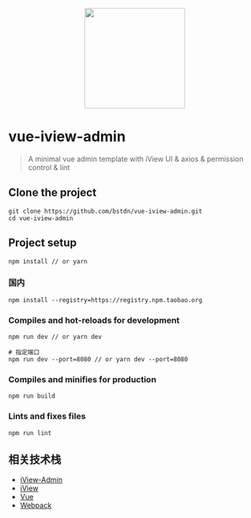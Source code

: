<p align="center">
    <a href="https://cn.vuejs.org">
        <img width="200" src="https://cn.vuejs.org/images/logo.png">
    </a>
</p>

# vue-iview-admin

> A minimal vue admin template with iView UI & axios & permission control & lint

## Clone the project
```
git clone https://github.com/bstdn/vue-iview-admin.git
cd vue-iview-admin
```

## Project setup
```
npm install // or yarn
```

### 国内
```
npm install --registry=https://registry.npm.taobao.org
```

### Compiles and hot-reloads for development
```
npm run dev // or yarn dev

# 指定端口
npm run dev --port=8080 // or yarn dev --port=8080
```

### Compiles and minifies for production
```
npm run build
```

### Lints and fixes files
```
npm run lint
```

## 相关技术栈

- [iView-Admin](https://github.com/iview/iview-admin)
- [iView](https://github.com/iview/iview)
- [Vue](https://github.com/vuejs/vue)
- [Webpack](https://github.com/webpack/webpack)


